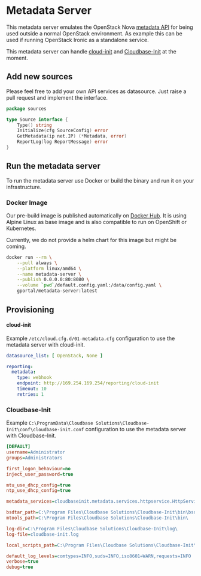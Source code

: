 # Metadata Server

This metadata server emulates the OpenStack Nova [metadata API](https://docs.openstack.org/nova/latest/user/metadata.html)
for being used outside a normal OpenStack environment. As example this can be used if running OpenStack Ironic as a standalone service.

This metadata server can handle [cloud-init](https://github.com/canonical/cloud-init) and [Cloudbase-Init](https://github.com/cloudbase/cloudbase-init)
at the moment.

## Add new sources

Please feel free to add your own API services as datasource. Just raise a pull request and implement the interface.

```go
package sources

type Source interface {
	Type() string
	Initialize(cfg SourceConfig) error
	GetMetadata(ip net.IP) (*Metadata, error)
	ReportLog(log ReportMessage) error
}
```

## Run the metadata server

To run the metadata server use Docker or build the binary and run it on your infrastructure.

### Docker Image

Our pre-build image is published automatically on [Docker Hub](https://hub.docker.com/r/gportal/metadata-server). 
It is using Alpine Linux as base image and is also compatible to run on OpenShift or Kubernetes.

Currently, we do not provide a helm chart for this image but might be coming.

```bash
docker run --rm \
    --pull always \
    --platform linux/amd64 \
    --name metadata-server \
    --publish 0.0.0.0:80:8080 \
    --volume `pwd`/default.config.yaml:/data/config.yaml \
    gportal/metadata-server:latest
```

## Provisioning

#### cloud-init

Example `/etc/cloud.cfg.d/01-metadata.cfg` configuration to use the metadata server with cloud-init.

```yaml
datasource_list: [ OpenStack, None ]

reporting:
  metadata:
    type: webhook
    endpoint: http://169.254.169.254/reporting/cloud-init
    timeout: 10
    retries: 1
```

### Cloudbase-Init

Example `C:\ProgramData\Cloudbase Solutions\Cloudbase-Init\conf\cloudbase-init.conf` configuration to use the metadata server with Cloudbase-Init.

```ini
[DEFAULT]
username=Administrator
groups=Administrators

first_logon_behaviour=no
inject_user_password=true

mtu_use_dhcp_config=true
ntp_use_dhcp_config=true

metadata_services=cloudbaseinit.metadata.services.httpservice.HttpService

bsdtar_path=C:\Program Files\Cloudbase Solutions\Cloudbase-Init\bin\bsdtar.exe
mtools_path=C:\Program Files\Cloudbase Solutions\Cloudbase-Init\bin\

log-dir=C:\Program Files\Cloudbase Solutions\Cloudbase-Init\log\
log-file=cloudbase-init.log

local_scripts_path=C:\Program Files\Cloudbase Solutions\Cloudbase-Init\LocalScripts\

default_log_levels=comtypes=INFO,suds=INFO,iso8601=WARN,requests=INFO
verbose=true
debug=true
```